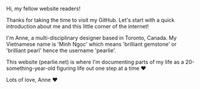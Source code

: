 Hi, my fellow website readers!

Thanks for taking the time to visit my GitHub. Let's start with a quick introduction about me and this little corner of the internet!

I'm Anne, a multi-disciplinary designer based in Toronto, Canada. My Vietnamese name is 'Minh Ngọc' which means 'brilliant gemstone' or 'brilliant pearl' hence the username 'pearlie'.

This website (pearlie.net) is where I'm documenting parts of my life as a 20-something-year-old figuring life out one step at a time ♥️

Lots of love,
Anne ♥️
